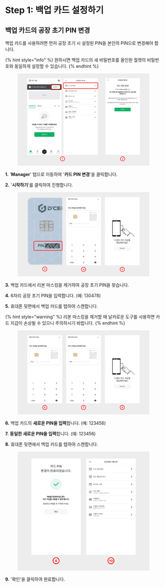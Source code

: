 # Step 1: 백업 카드 설정하기

## 백업 카드의 공장 초기 PIN 변경&#x20;

백업 카드를 사용하려면 먼저 공장 초기 시 설정된 PIN을 본인의 PIN으로 변경해야 합니다.

{% hint style="info" %}
원하시면 백업 카드의 새 비밀번호를 올인원 월렛의 비밀번호와 동일하게 설정할 수 있습니다.
{% endhint %}

<figure><img src="../../.gitbook/assets/1 (8).jpg" alt="" width="563"><figcaption></figcaption></figure>

**1.** '**Manager**' 탭으로 이동하여 '**카드 PIN 변경**'을 클릭합니다.

**2.** '**시작하기**'를 클릭하여 진행합니다.

<figure><img src="../../.gitbook/assets/2 (7).jpg" alt=""><figcaption></figcaption></figure>

**3.** 백업 카드에서 리본 마스킹을 제거하여 공장 초기 PIN을 찾습니다.

**4.** 6자리 공장 초기 PIN을 입력합니다. (예: 130478)

**5.** 휴대폰 뒷면에서 백업 카드를 탭하여 스캔합니다.

{% hint style="warning" %}
리본 마스킹을 제거할 때 날카로운 도구를 사용하면 카드 지갑이 손상될 수 있으니 주의하시기 바랍니다.
{% endhint %}

<figure><img src="../../.gitbook/assets/3 (6).jpg" alt=""><figcaption></figcaption></figure>

**6.** 백업 카드의 **새로운 PIN을 입력**합니다. (예: 123456)

**7.** **동일한 새로운 PIN을 입력**합니다. (예: 123456)

**8.** 휴대폰 뒷면에서 백업 카드를 탭하여 스캔합니다.

<figure><img src="../../.gitbook/assets/4 (3).jpg" alt="" width="563"><figcaption></figcaption></figure>



**9.** '확인'을 클릭하여 완료합니다.

